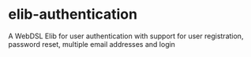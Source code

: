 # elib-authentication
A WebDSL Elib for user authentication with support for user registration, password reset, multiple email addresses and login
